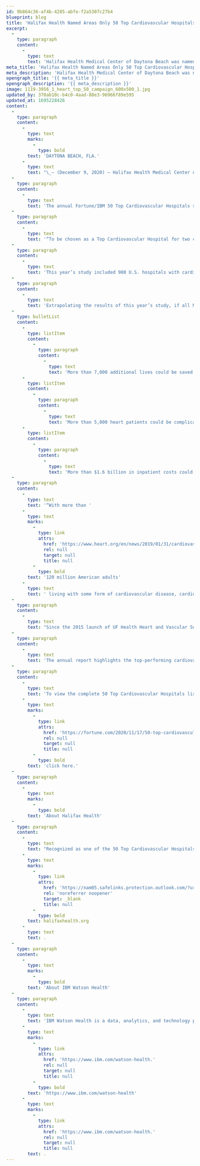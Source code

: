 ```yaml
---
id: 9b864c36-af4b-4285-abfe-f2a5307c27b4
blueprint: blog
title: 'Halifax Health Named Areas Only 50 Top Cardiovascular Hospitals by Fortune and IBM Watson Health'
excerpt:
  -
    type: paragraph
    content:
      -
        type: text
        text: 'Halifax Health Medical Center of Daytona Beach was named as one of the nation’s top performing hospitals by Fortune and IBM® Watson Health®.'
meta_title: 'Halifax Health Named Areas Only 50 Top Cardiovascular Hospitals'
meta_description: 'Halifax Health Medical Center of Daytona Beach was named as one of the nation’s top performing hospitals by Fortune and IBM® Watson Health®.'
opengraph_title: '{{ meta_title }}'
opengraph_description: '{{ meta_description }}'
image: 1119-3956_1_heart_top_50_campaign_600x500_1.jpg
updated_by: 370ab10c-b4c0-4aad-88e3-96966f89e595
updated_at: 1695228426
content:
  -
    type: paragraph
    content:
      -
        type: text
        marks:
          -
            type: bold
        text: 'DAYTONA BEACH, FLA.'
      -
        type: text
        text: "\_– (December 9, 2020) – Halifax Health Medical Center of Daytona Beach was named as one of the nation’s top performing hospitals by Fortune and IBM® Watson Health®."
  -
    type: paragraph
    content:
      -
        type: text
        text: 'The annual Fortune/IBM 50 Top Cardiovascular Hospitals study spotlights leading short-term, acute care, non-federal US hospitals that treat a broad spectrum of cardiology patients. The study is designed to identify impartial, actionable, and attainable benchmarks for hospital and clinical leaders as they work to raise their own organizations’ standards of performance in cardiac care.'
  -
    type: paragraph
    content:
      -
        type: text
        text: '“To be chosen as a Top Cardiovascular Hospital for two consecutive years is an extraordinary accomplishment for Halifax Health. Our collaboration with the University of Florida for heart and vascular surgery services has allowed us to continue to provide exceptional care in East Central Florida. It also shows the commitment to excellence by our Emergency Room Physicians, Cath Lab, Intensivists, Cardiologists, CVICU and CPCU nursing staff. It takes a total team effort and every Team Member associated with our Cardiovascular program has done a remarkable job” said Matt Petkus, Vice President of Physician Services.'
  -
    type: paragraph
    content:
      -
        type: text
        text: 'This year’s study included 980 U.S. hospitals with cardiovascular service lines. Based on comparisons between the study winners and a peer group of similar hospitals in the study, the winners delivered better outcomes while operating more efficiently and at a lower cost.'
  -
    type: paragraph
    content:
      -
        type: text
        text: 'Extrapolating the results of this year’s study, if all Medicare inpatients received the same level of care as those treated in the award-winning facilities:'
  -
    type: bulletList
    content:
      -
        type: listItem
        content:
          -
            type: paragraph
            content:
              -
                type: text
                text: 'More than 7,000 additional lives could be saved'
      -
        type: listItem
        content:
          -
            type: paragraph
            content:
              -
                type: text
                text: 'More than 5,000 heart patients could be complication-free'
      -
        type: listItem
        content:
          -
            type: paragraph
            content:
              -
                type: text
                text: 'More than $1.6 billion in inpatient costs could be saved'
  -
    type: paragraph
    content:
      -
        type: text
        text: '“With more than '
      -
        type: text
        marks:
          -
            type: link
            attrs:
              href: 'https://www.heart.org/en/news/2019/01/31/cardiovascular-diseases-affect-nearly-half-of-american-adults-statistics-show'
              rel: null
              target: null
              title: null
          -
            type: bold
        text: '120 million American adults'
      -
        type: text
        text: ' living with some form of cardiovascular disease, cardiovascular services are among the most critical in healthcare,” said Ekta Punwani, 100 Top Hospitals Program Lead, IBM Watson Health. “Hospitals are constantly working to improve clinical and operational performance, and the exceptional organizations on this list demonstrate the standard for top performing cardiac care. Their benchmarks serve as a real-world checkpoint for cardiovascular care across the U.S.”'
  -
    type: paragraph
    content:
      -
        type: text
        text: "Since the 2015 launch of UF Health Heart and Vascular Surgery at Halifax Health, the program has been named among the top 10 percent of heart programs in the nation, having been awarded the highest three-star rating by the Society of Thoracic Surgeons.\_ The program has also achieved accreditation by the Intersocietal Accreditation Commission in Vascular Testing in the area of Peripheral Arterial Testing."
  -
    type: paragraph
    content:
      -
        type: text
        text: 'The annual report highlights the top-performing cardiovascular hospitals in the U.S. based on a balanced scorecard of publicly available clinical, operational, and patient satisfaction metrics and data.'
  -
    type: paragraph
    content:
      -
        type: text
        text: 'To view the complete 50 Top Cardiovascular Hospitals list, '
      -
        type: text
        marks:
          -
            type: link
            attrs:
              href: 'https://fortune.com/2020/11/17/50-top-cardiovascular-hospitals-2020-ibm-watson-health/'
              rel: null
              target: null
              title: null
          -
            type: bold
        text: 'click here.'
  -
    type: paragraph
    content:
      -
        type: text
        marks:
          -
            type: bold
        text: 'About Halifax Health'
  -
    type: paragraph
    content:
      -
        type: text
        text: "Recognized as one of the 50 Top Cardiovascular Hospitals™ in the United States by IBM Watson Health™, Halifax Health serves Volusia and Flagler counties, providing a continuum of health care services through a network of organizations including a tertiary hospital, two community hospitals, an urgent care, psychiatric services, a cancer treatment center with five outreach locations, the area’s largest hospice, a center for inpatient rehabilitation, outpatient rehabilitation clinics, primary care walk-in clinics, a clinic specializing in women’s health, a pediatric care community clinic, three children’s medical practices, a home health care agency and an exclusive provider organization.\_Halifax Health offers the area’s only Level II Trauma Center, Comprehensive Stroke Center, Center for Transplant Services, Pediatric Intensive Care Unit, Pediatric Emergency Department, Child and Adolescent Behavioral Services, complete Neurosurgical Services, OB Emergency Department and Level III Neonatal Intensive Care Unit that cares for babies born earlier than 28 weeks.\_For more information, visit\_"
      -
        type: text
        marks:
          -
            type: link
            attrs:
              href: 'https://nam05.safelinks.protection.outlook.com/?url=https%3A%2F%2Furldefense.com%2Fv3%2F__http%3A%2Fhalifaxhealth.org%2F__%3B!aaPAlifS5grJ!T27h5xwRDxjFmhPbooWSeNXC_A7ADouxMrjctNgx5qUzHRW52zqAyPwzfIq1l0t3crUd%24&data=02%7C01%7CTaylor.McDonald%40publix.com%7Ca2db9e4b0cc84691c99108d8324db247%7C623cac68b5d045f191093122c3974cc9%7C0%7C0%7C637314656585826098&sdata=ih9ZVb1%2FXWcSnOo9BvxOoxijVoFtm2%2Bn9dM5Z4p46KU%3D&reserved=0'
              rel: 'noreferrer noopener'
              target: _blank
              title: null
          -
            type: bold
        text: halifaxhealth.org
      -
        type: text
        text: .
  -
    type: paragraph
    content:
      -
        type: text
        marks:
          -
            type: bold
        text: 'About IBM Watson Health'
  -
    type: paragraph
    content:
      -
        type: text
        text: 'IBM Watson Health is a data, analytics, and technology partner for the health industry. Supported by the innovation of IBM and intelligence of Watson, we are committed to helping build smarter health ecosystems. Through the combination of our deep industry expertise in health, data and analytics, actionable insights, and reputation for security and trust, Watson Health is working together with its clients and partners to help them achieve simpler processes, better care insights, faster breakthroughs, and improved experiences for people around the world. Learn more at '
      -
        type: text
        marks:
          -
            type: link
            attrs:
              href: 'https://www.ibm.com/watson-health.'
              rel: null
              target: null
              title: null
          -
            type: bold
        text: 'https://www.ibm.com/watson-health'
      -
        type: text
        marks:
          -
            type: link
            attrs:
              href: 'https://www.ibm.com/watson-health.'
              rel: null
              target: null
              title: null
        text: .
---
```


